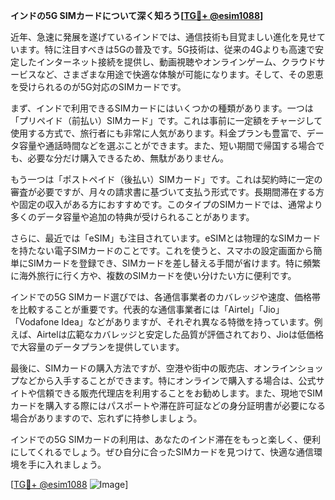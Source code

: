 **インドの5G SIMカードについて深く知ろう[[TG💪+ @esim1088](https://t.me/s/esim1088)]**

近年、急速に発展を遂げているインドでは、通信技術も目覚ましい進化を見せています。特に注目すべきは5Gの普及です。5G技術は、従来の4Gよりも高速で安定したインターネット接続を提供し、動画視聴やオンラインゲーム、クラウドサービスなど、さまざまな用途で快適な体験が可能になります。そして、その恩恵を受けられるのが5G対応のSIMカードです。

まず、インドで利用できるSIMカードにはいくつかの種類があります。一つは「プリペイド（前払い）SIMカード」です。これは事前に一定額をチャージして使用する方式で、旅行者にも非常に人気があります。料金プランも豊富で、データ容量や通話時間などを選ぶことができます。また、短い期間で帰国する場合でも、必要な分だけ購入できるため、無駄がありません。

もう一つは「ポストペイド（後払い）SIMカード」です。これは契約時に一定の審査が必要ですが、月々の請求書に基づいて支払う形式です。長期間滞在する方や固定の収入がある方におすすめです。このタイプのSIMカードでは、通常より多くのデータ容量や追加の特典が受けられることがあります。

さらに、最近では「eSIM」も注目されています。eSIMとは物理的なSIMカードを持たない電子SIMカードのことです。これを使うと、スマホの設定画面から簡単にSIMカードを登録でき、SIMカードを差し替える手間が省けます。特に頻繁に海外旅行に行く方や、複数のSIMカードを使い分けたい方に便利です。

インドでの5G SIMカード選びでは、各通信事業者のカバレッジや速度、価格帯を比較することが重要です。代表的な通信事業者には「Airtel」「Jio」「Vodafone Idea」などがありますが、それぞれ異なる特徴を持っています。例えば、Airtelは広範なカバレッジと安定した品質が評価されており、Jioは低価格で大容量のデータプランを提供しています。

最後に、SIMカードの購入方法ですが、空港や街中の販売店、オンラインショップなどから入手することができます。特にオンラインで購入する場合は、公式サイトや信頼できる販売代理店を利用することをお勧めします。また、現地でSIMカードを購入する際にはパスポートや滞在許可証などの身分証明書が必要になる場合がありますので、忘れずに持参しましょう。

インドでの5G SIMカードの利用は、あなたのインド滞在をもっと楽しく、便利にしてくれるでしょう。ぜひ自分に合ったSIMカードを見つけて、快適な通信環境を手に入れましょう。

[[TG💪+ @esim1088](https://t.me/s/esim1088) ![Image](https://i.postimg.cc/Y0z9fWf4/image.png)]